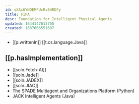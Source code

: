 ```yaml
---
id: sXAc6YNOEMFUcRv84RDFy
title: FIPA
desc: Foundation for Intelligent Physical Agents
updated: 1644147613755
created: 1637666551697
---
```




- [[p.writtenIn]] [[t.cs.language.Java]]

## [[p.hasImplementation]]

- [[soln.Fetch-AI]]
- [[soln.Jade]]
- [[soln.JADEX]]
- [[soln.JIAC]]
- The SPADE Multiagent and Organizations Platform (Python)
- JACK Intelligent Agents (Java)

